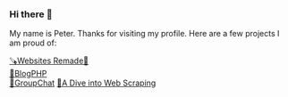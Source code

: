 ### Hi there 👋

My name is Peter. Thanks for visiting my profile. Here are a few projects I am proud of:

[🪚Websites Remade🔨](https://github.com/TheOfficialPeter/WebsitesRemade) <br/>
[📝BlogPHP](https://github.com/TheOfficialPeter/BlogPHP) <br/>
[💬GroupChat](https://github.com/TheOfficialPeter/GroupChat)
[📝A Dive into Web Scraping](https://github.com/TheOfficialPeter/webscraping.github.io)
